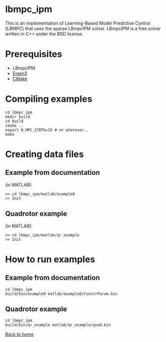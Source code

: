 lbmpc_ipm
===========

This is an implementation of Learning-Based Model Predictive Control (LBMPC) that uses the sparse LBmpcIPM solver. LBmpcIPM is a free solver written in C++ under the BSD license.

Prerequisites
=============
* LBmpcIPM
* [Eigen3](http://eigen.tuxfamily.org/)
* [CMake](http://www.cmake.org/)

Compiling examples
==================

    cd lbmpc_ipm
    mkdir build
    cd build
    cmake ..
    export N_MPC_STEPS=15 # or whatever..
    make

Creating data files
===================

Example from documentation
--------------------------
(in MATLAB):

    >> cd lbmpc_ipm/matlab/example0
    >> Init

Quadrotor example
-----------------
(in MATLAB):

    >> cd lbmpc_ipm/matlab/qr_example
    >> Init

How to run examples
===================

Example from documentation
--------------------------
    cd lbmpc_ipm
    build/bin/example0 matlab/example0/ConstrParam.bin

Quadrotor example
-----------------
	cd lbmpc_ipm
	build/bin/qr_example matlab/qr_example/quad.bin
	
[Back to home](https://bitbucket.org/lbmpc/lbmpc.bitbucket.org/wiki/Home)
